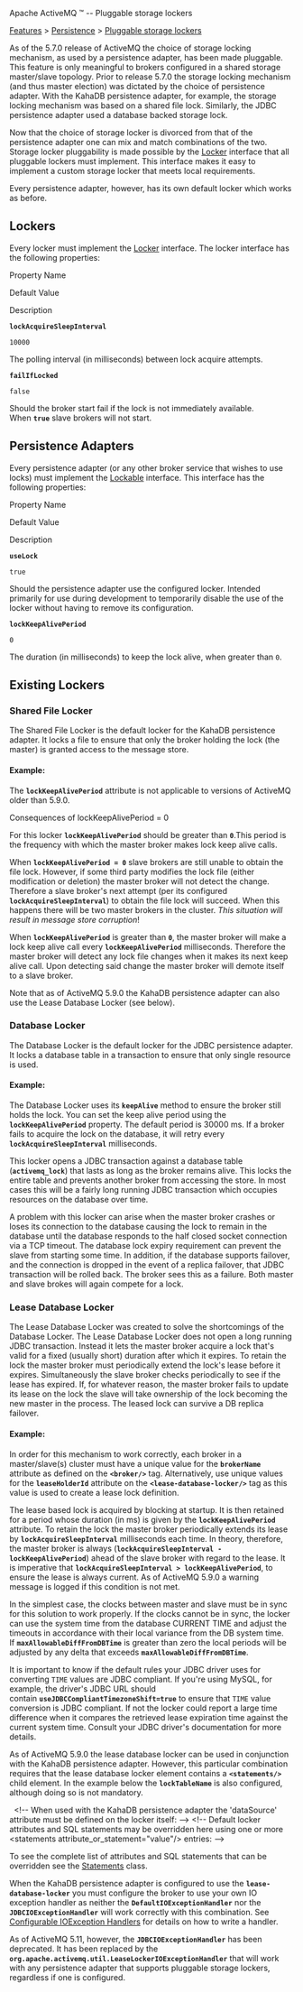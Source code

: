 Apache ActiveMQ ™ -- Pluggable storage lockers 

[Features](features.html) > [Persistence](persistence.html) > [Pluggable storage lockers](pluggable-storage-lockers.html)


As of the 5.7.0 release of ActiveMQ the choice of storage locking mechanism, as used by a persistence adapter, has been made pluggable. This feature is only meaningful to brokers configured in a shared storage master/slave topology. Prior to release 5.7.0 the storage locking mechanism (and thus master election) was dictated by the choice of persistence adapter. With the KahaDB persistence adapter, for example, the storage locking mechanism was based on a shared file lock. Similarly, the JDBC persistence adapter used a database backed storage lock.

Now that the choice of storage locker is divorced from that of the persistence adapter one can mix and match combinations of the two. Storage locker pluggability is made possible by the [Locker](https://fisheye6.atlassian.com/browse/activemq/trunk/activemq-broker/src/main/java/org/apache/activemq/broker/Locker.java?hb=true) interface that all pluggable lockers must implement. This interface makes it easy to implement a custom storage locker that meets local requirements.

Every persistence adapter, however, has its own default locker which works as before.

Lockers
-------

Every locker must implement the [Locker](https://fisheye6.atlassian.com/browse/activemq/trunk/activemq-broker/src/main/java/org/apache/activemq/broker/Locker.java?hb=true) interface. The locker interface has the following properties:

Property Name

Default Value

Description

**`lockAcquireSleepInterval`**

`10000`

The polling interval (in milliseconds) between lock acquire attempts.

**`failIfLocked`**

`false`

Should the broker start fail if the lock is not immediately available. When **`true`** slave brokers will not start.

Persistence Adapters
--------------------

Every persistence adapter (or any other broker service that wishes to use locks) must implement the [Lockable](https://fisheye6.atlassian.com/browse/activemq/trunk/activemq-broker/src/main/java/org/apache/activemq/broker/Lockable.java?r=1383400) interface. This interface has the following properties:

Property Name

Default Value

Description

**`useLock`**

`true`

Should the persistence adapter use the configured locker. Intended primarily for use during development to temporarily disable the use of the locker without having to remove its configuration.

**`lockKeepAlivePeriod`**

`0`

The duration (in milliseconds) to keep the lock alive, when greater than `0`.

Existing Lockers
----------------

### Shared File Locker

The Shared File Locker is the default locker for the KahaDB persistence adapter. It locks a file to ensure that only the broker holding the lock (the master) is granted access to the message store.

#### Example:

<persistenceAdapter>
	<kahaDB directory="target/activemq-data" lockKeepAlivePeriod="10000">
		<locker>
			<shared-file-locker lockAcquireSleepInterval="5000"/>
		</locker>
	</kahaDB>
</persistenceAdapter>

The **`lockKeepAlivePeriod`** attribute is not applicable to versions of ActiveMQ older than 5.9.0.

Consequences of lockKeepAlivePeriod = 0

For this locker **`lockKeepAlivePeriod`** should be greater than **`0`**.This period is the frequency with which the master broker makes lock keep alive calls.

When **`lockKeepAlivePeriod = 0`** slave brokers are still unable to obtain the file lock. However, if some third party modifies the lock file (either modification or deletion) the master broker will not detect the change. Therefore a slave broker's next attempt (per its configured **`lockAcquireSleepInterval`**) to obtain the file lock will succeed. When this happens there will be two master brokers in the cluster. _This situation will result in message store corruption_!

When **`lockKeepAlivePeriod`** is greater than **`0`**, the master broker will make a lock keep alive call every **`lockKeepAlivePeriod`** milliseconds. Therefore the master broker will detect any lock file changes when it makes its next keep alive call. Upon detecting said change the master broker will demote itself to a slave broker.

Note that as of ActiveMQ 5.9.0 the KahaDB persistence adapter can also use the Lease Database Locker (see below).

### Database Locker

The Database Locker is the default locker for the JDBC persistence adapter. It locks a database table in a transaction to ensure that only single resource is used.

#### Example:

<persistenceAdapter>
    <jdbcPersistenceAdapter dataDirectory="${activemq.data}" dataSource="#mysql-ds" lockKeepAlivePeriod="10000">
        <locker>
            <database-locker lockAcquireSleepInterval="5000"/>
        </locker>
    </jdbcPersistenceAdapter>
</persistenceAdapter>

The Database Locker uses its **`keepAlive`** method to ensure the broker still holds the lock. You can set the keep alive period using the **`lockKeepAlivePeriod`** property. The default period is 30000 ms. If a broker fails to acquire the lock on the database, it will retry every **`lockAcquireSleepInterval`** milliseconds.

This locker opens a JDBC transaction against a database table (**`activemq_lock`**) that lasts as long as the broker remains alive. This locks the entire table and prevents another broker from accessing the store. In most cases this will be a fairly long running JDBC transaction which occupies resources on the database over time.

A problem with this locker can arise when the master broker crashes or loses its connection to the database causing the lock to remain in the database until the database responds to the half closed socket connection via a TCP timeout. The database lock expiry requirement can prevent the slave from starting some time. In addition, if the database supports failover, and the connection is dropped in the event of a replica failover, that JDBC transaction will be rolled back. The broker sees this as a failure. Both master and slave brokes will again compete for a lock.

### Lease Database Locker

The Lease Database Locker was created to solve the shortcomings of the Database Locker. The Lease Database Locker does not open a long running JDBC transaction. Instead it lets the master broker acquire a lock that's valid for a fixed (usually short) duration after which it expires. To retain the lock the master broker must periodically extend the lock's lease before it expires. Simultaneously the slave broker checks periodically to see if the lease has expired. If, for whatever reason, the master broker fails to update its lease on the lock the slave will take ownership of the lock becoming the new master in the process. The leased lock can survive a DB replica failover.

#### Example:

<persistenceAdapter>
	<jdbcPersistenceAdapter dataDirectory="${activemq.data}" dataSource="#mysql-ds" lockKeepAlivePeriod="5000">
		<locker>
			<lease-database-locker lockAcquireSleepInterval="10000"/>
		</locker>
	</jdbcPersistenceAdapter>
</persistenceAdapter>

In order for this mechanism to work correctly, each broker in a master/slave(s) cluster must have a unique value for the **`brokerName`** attribute as defined on the **`<broker/>`** tag. Alternatively, use unique values for the **`leaseHolderId`** attribute on the **`<lease-database-locker/>`** tag as this value is used to create a lease lock definition.

The lease based lock is acquired by blocking at startup. It is then retained for a period whose duration (in ms) is given by the **`lockKeepAlivePeriod`** attribute. To retain the lock the master broker periodically extends its lease by **`lockAcquireSleepInterval`** milliseconds each time. In theory, therefore, the master broker is always (**`lockAcquireSleepInterval - lockKeepAlivePeriod`**) ahead of the slave broker with regard to the lease. It is imperative that **`lockAcquireSleepInterval > lockKeepAlivePeriod`**, to ensure the lease is always current. As of ActiveMQ 5.9.0 a warning message is logged if this condition is not met.

In the simplest case, the clocks between master and slave must be in sync for this solution to work properly. If the clocks cannot be in sync, the locker can use the system time from the database CURRENT TIME and adjust the timeouts in accordance with their local variance from the DB system time. If **`maxAllowableDiffFromDBTime`** is greater than zero the local periods will be adjusted by any delta that exceeds **`maxAllowableDiffFromDBTime`**.

It is important to know if the default rules your JDBC driver uses for converting `TIME` values are JDBC compliant. If you're using MySQL, for example, the driver's JDBC URL should contain **`useJDBCCompliantTimezoneShift=true`** to ensure that `TIME` value conversion is JDBC compliant. If not the locker could report a large time difference when it compares the retrieved lease expiration time against the current system time. Consult your JDBC driver's documentation for more details.

As of ActiveMQ 5.9.0 the lease database locker can be used in conjunction with the KahaDB persistence adapter. However, this particular combination requires that the lease database locker element contains a **`<statements/>`** child element. In the example below the **`lockTableName`** is also configured, although doing so is not mandatory.

 <persistenceAdapter>
	<kahaDB directory="target/activemq-data" lockKeepAlivePeriod="5000">
		<locker>
            <!\-\- When used with the KahaDB persistence adapter the 'dataSource' attribute must be defined on the locker itself: -->
            <lease-database-locker lockAcquireSleepInterval="10000" dataSource="#mysql-ds">
                <statements>
                    <!\-\- Default locker attributes and SQL statements may be overridden here 
                         using one or more <statements attribute\_or\_statement="value"/> entries: -->  
                    <statements lockTableName="activemq_lock"/>
                </statements>
            </lease-database-locker>
		</locker>
	</kahaDB>
</persistenceAdapter>

To see the complete list of attributes and SQL statements that can be overridden see the [Statements](https://fisheye6.atlassian.com/browse/activemq/trunk/activemq-jdbc-store/src/main/java/org/apache/activemq/store/jdbc/Statements.java?hb=true) class.

When the KahaDB persistence adapter is configured to use the **`lease-database-locker`** you must configure the broker to use your own IO exception handler as neither the **`DefaultIOExceptionHandler`** nor the **`JDBCIOExceptionHandler`** will work correctly with this combination. See [Configurable IOException Handlers](configurable-ioexception-handling.html) for details on how to write a handler.

As of ActiveMQ 5.11, however, the **`JDBCIOExceptionHandler`** has been deprecated. It has been replaced by the **`org.apache.activemq.util.LeaseLockerIOExceptionHandler`** that will work with any persistence adapter that supports pluggable storage lockers, regardless if one is configured.

